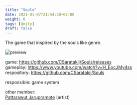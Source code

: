 ```yaml
---
title: "Souls"
date: 2021-01-07T21:54:38+07:00
weight: 6
tags: [Unity]
draft: false
---
```


The game that inspired by the souls like genre.

![preview](/img/souls_preview.png)

<!--more-->

game: https://github.com/CSaratakij/Souls/releases \
gameplay: https://www.youtube.com/watch?v=H_EocJMy4ss \
respository: https://github.com/CSaratakij/Souls

responsible: game system

other member: \
[Pattarawut Jarupramote](mailto:jmpt.pattarawut@gmail.com) (artist)

